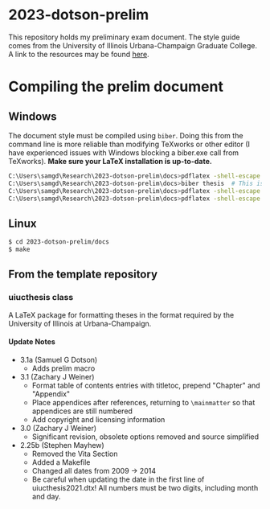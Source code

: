 
# 2023-dotson-prelim

This repository holds my preliminary exam document. The style guide comes from the University of Illinois Urbana-Champaign Graduate College. A link to the resources may be found [here](https://grad.illinois.edu/thesis/format).

# Compiling the prelim document

## Windows
The document style must be compiled using `biber`. Doing this from the command line is more reliable than modifying TeXworks or other editor (I have experienced issues with Windows blocking a biber.exe call from TeXworks). **Make sure your LaTeX installation is up-to-date.**

```bash
C:\Users\samgd\Research\2023-dotson-prelim\docs>pdflatex -shell-escape thesis.tex
C:\Users\samgd\Research\2023-dotson-prelim\docs>biber thesis  # This is not a typo. Do not include a file extension.
C:\Users\samgd\Research\2023-dotson-prelim\docs>pdflatex -shell-escape thesis.tex
C:\Users\samgd\Research\2023-dotson-prelim\docs>pdflatex -shell-escape thesis.tex
```

## Linux

```bash
$ cd 2023-dotson-prelim/docs
$ make
```


## From the template repository
### uiucthesis class

A LaTeX package for formatting theses in the format required by the University of Illinois at Urbana-Champaign.

#### Update Notes

- 3.1a (Samuel G Dotson)
  * Adds prelim macro
- 3.1 (Zachary J Weiner)
  * Format table of contents entries with titletoc, prepend "Chapter" and "Appendix"
  * Place appendices after references, returning to `\mainmatter` so that appendices are still numbered
  * Add copyright and licensing information
- 3.0 (Zachary J Weiner)
  * Significant revision, obsolete options removed and source simplified
- 2.25b (Stephen Mayhew)
  * Removed the Vita Section
  * Added a Makefile
  * Changed all dates from 2009 -> 2014
  * Be careful when updating the date in the first line of uiucthesis2021.dtx! All numbers must be two digits, including month and day.

